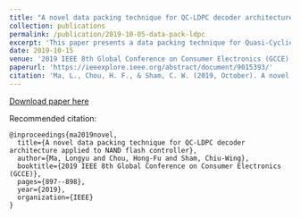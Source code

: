```yaml
---
title: "A novel data packing technique for QC-LDPC decoder architecture applied to NAND flash controller"
collection: publications
permalink: /publication/2019-10-05-data-pack-ldpc
excerpt: 'This paper presents a data packing technique for Quasi-Cyclic LDPC codes decoder applied to NAND flash controller.'
date: 2019-10-15
venue: '2019 IEEE 8th Global Conference on Consumer Electronics (GCCE)'
paperurl: 'https://ieeexplore.ieee.org/abstract/document/9015393/'
citation: 'Ma, L., Chou, H. F., & Sham, C. W. (2019, October). A novel data packing technique for QC-LDPC decoder architecture applied to NAND flash controller. In 2019 IEEE 8th Global Conference on Consumer Electronics (GCCE) (pp. 897-898). IEEE.'
---
```


[Download paper here](https://ieeexplore.ieee.org/abstract/document/9015393/)

Recommended citation: 
```
@inproceedings{ma2019novel,
  title={A novel data packing technique for QC-LDPC decoder architecture applied to NAND flash controller},
  author={Ma, Longyu and Chou, Hong-Fu and Sham, Chiu-Wing},
  booktitle={2019 IEEE 8th Global Conference on Consumer Electronics (GCCE)},
  pages={897--898},
  year={2019},
  organization={IEEE}
}
```
